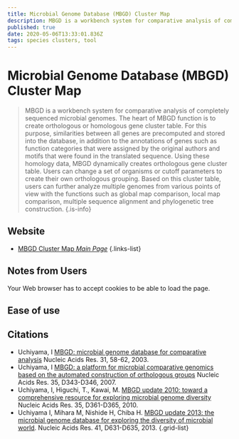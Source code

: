 ```yaml
---
title: Microbial Genome Database (MBGD) Cluster Map
description: MBGD is a workbench system for comparative analysis of completely sequenced microbial genomes. 
published: true
date: 2020-05-06T13:33:01.836Z
tags: species clusters, tool
---
```


# Microbial Genome Database (MBGD) Cluster Map

> MBGD is a workbench system for comparative analysis of completely sequenced microbial genomes. The heart of MBGD function is to create orthologous or homologous gene cluster table. For this purpose, similarities between all genes are precomputed and stored into the database, in addition to the annotations of genes such as function categories that were assigned by the original authors and motifs that were found in the translated sequence. Using these homology data, MBGD dynamically creates orthologous gene cluster table. Users can change a set of organisms or cutoff parameters to create their own orthologous grouping. Based on this cluster table, users can further analyze multiple genomes from various points of view with the functions such as global map comparison, local map comparison, multiple sequence alignment and phylogenetic tree construction.
{.is-info}

## Website

- [MBGD Cluster Map *Main Page*](http://mbgd.genome.ad.jp/htbin/cluster_map)
{.links-list}

## Notes from Users
Your Web browser has to accept cookies to be able to load the page.

## Ease of use

## Citations

-	Uchiyama, I [MBGD: microbial genome database for comparative analysis](https://academic.oup.com/nar/article/31/1/58/2401479) Nucleic Acids Res. 31, 58-62, 2003.
-	Uchiyama, I [MBGD: a platform for microbial comparative genomics based on the automated construction of orthologous groups](https://academic.oup.com/nar/article/35/suppl_1/D343/1116504) Nucleic Acids Res. 35, D343-D346, 2007.
-	Uchiyama, I, Higuchi, T., Kawai, M. [MBGD update 2010: toward a comprehensive resource for exploring microbial genome diversity](https://academic.oup.com/nar/article/38/suppl_1/D361/3112297) Nucleic Acids Res. 35, D361-D365, 2010.
-	Uchiyama I, Mihara M, Nishide H, Chiba H. [MBGD update 2013: the microbial genome database for exploring the diversity of microbial world](https://academic.oup.com/nar/article/41/D1/D631/1050892). Nucleic Acids Res. 41, D631-D635, 2013.
{.grid-list}
